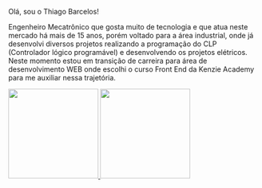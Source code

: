 Olá, sou o Thiago Barcelos!

Engenheiro Mecatrônico que gosta muito de tecnologia e que atua neste mercado há mais de 15 anos, porém voltado para a área industrial, onde já desenvolvi diversos projetos realizando a programação do CLP (Controlador lógico programável) e desenvolvendo os projetos elétricos. Neste momento estou em transição de carreira para área de desenvolvimento WEB onde escolhi o curso Front End da Kenzie Academy para me auxiliar nessa trajetória. 


<div>
<a href="https://github.com/thiagolbf">
<img height="180em" src="https://github-readme-stats.vercel.app/api/top-langs/?username=thiagolbf&layout=compact&langs_count=7&theme=dracula"/>
<img height="180em" src="https://github-readme-stats.vercel.app/api?username=thiagolbf&show_icons=true&theme=dracula&include_all_commits=true&count_private=true"/>
</div>
